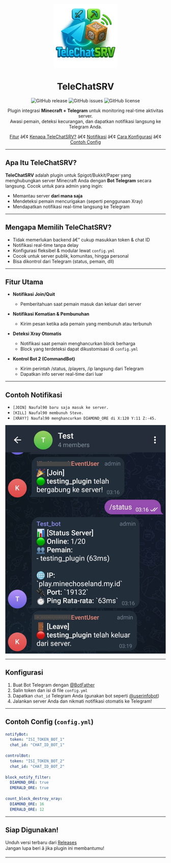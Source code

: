 <p align="center">
  <img src=".github/assets/logo.PNG" alt="TeleChatSRV Logo" width="200"/>
</p>

<h1 align="center">TeleChatSRV</h1>

<p align="center">
  <img alt="GitHub release" src="https://img.shields.io/github/v/release/Naufal90/TeleChatSRV">
  <img alt="GitHub issues" src="https://img.shields.io/github/issues/Naufal90/TeleChatSRV">
  <img alt="GitHub license" src="https://img.shields.io/github/license/Naufal90/TeleChatSRV">
</p>

<p align="center">
  Plugin integrasi <strong>Minecraft + Telegram</strong> untuk monitoring real-time aktivitas server.<br/>
  Awasi pemain, deteksi kecurangan, dan dapatkan notifikasi langsung ke Telegram Anda.
</p>

<p align="center">
  <a href="#fitur-utama">Fitur</a> â€¢
  <a href="#mengapa-memilih-telechatsrv">Kenapa TeleChatSRV?</a> â€¢
  <a href="#contoh-notifikasi">Notifikasi</a> â€¢
  <a href="#konfigurasi">Cara Konfigurasi</a> â€¢
  <a href="#contoh-config">Contoh Config</a>
</p>

---

## Apa Itu TeleChatSRV?

**TeleChatSRV** adalah plugin untuk Spigot/Bukkit/Paper yang menghubungkan server Minecraft Anda dengan **Bot Telegram** secara langsung. Cocok untuk para admin yang ingin:

- Memantau server **dari mana saja**
- Mendeteksi pemain mencurigakan (seperti penggunaan Xray)
- Mendapatkan notifikasi real-time langsung ke Telegram

---

## Mengapa Memilih TeleChatSRV?

- Tidak memerlukan backend â€” cukup masukkan token & chat ID
- Notifikasi real-time tanpa delay
- Konfigurasi fleksibel & modular lewat `config.yml`
- Cocok untuk server publik, komunitas, hingga personal
- Bisa dikontrol dari Telegram (status, pemain, dll)

---

## Fitur Utama

- **Notifikasi Join/Quit**
  - Pemberitahuan saat pemain masuk dan keluar dari server

- **Notifikasi Kematian & Pembunuhan**
  - Kirim pesan ketika ada pemain yang membunuh atau terbunuh

- **Deteksi Xray Otomatis**
  - Notifikasi saat pemain menghancurkan block berharga
  - Block yang terdeteksi dapat dikustomisasi di `config.yml`

- **Kontrol Bot 2 (CommandBot)**
  - Kirim perintah /status, /players, /ip langsung dari Telegram
  - Dapatkan info server real-time dari luar

---

## Contoh Notifikasi

- `[JOIN] Naufal90 baru saja masuk ke server.`
- `[KILL] Naufal90 membunuh Steve.`
- `[XRAY?] Naufal90 menghancurkan DIAMOND_ORE di X:120 Y:11 Z:-45.`

![Contoh Notif](.github/assets/sample_notification.png)

---

## Konfigurasi

1. Buat Bot Telegram dengan [@BotFather](https://t.me/BotFather)
2. Salin token dan isi di file `config.yml`
3. Dapatkan `chat_id` Telegram Anda (gunakan bot seperti [@userinfobot](https://t.me/userinfobot))
4. Jalankan server Anda dan nikmati notifikasi otomatis ke Telegram!

---

## Contoh Config (`config.yml`)

```yaml
notifyBot:
  token: "ISI_TOKEN_BOT_1"
  chat_id: "CHAT_ID_BOT_1"

controlBot:
  token: "ISI_TOKEN_BOT_2"
  chat_id: "CHAT_ID_BOT_2"

block_notify_filter:
  DIAMOND_ORE: true
  EMERALD_ORE: true

count_block_destroy_xray:
  DIAMOND_ORE: 16
  EMERALD_ORE: 12
```

---

## Siap Digunakan!

Unduh versi terbaru dari [Releases](https://github.com/Naufal90/TeleChatSRV/releases)  
Jangan lupa beri â­ jika plugin ini membantumu!

---
